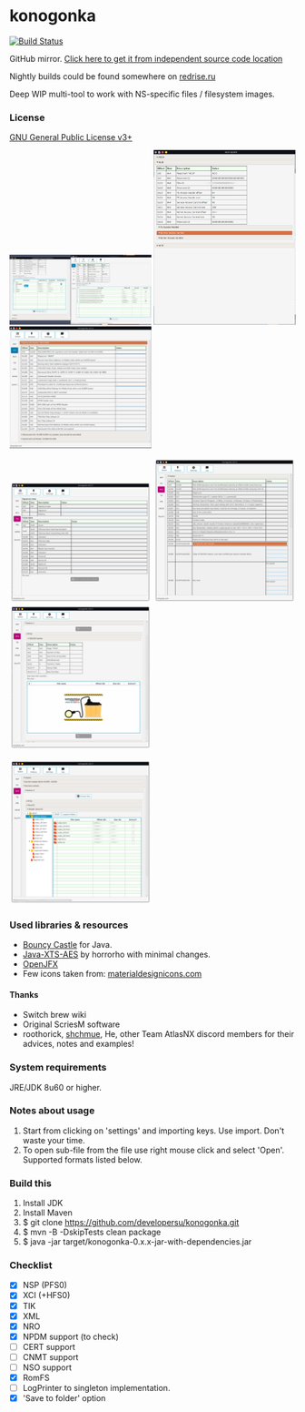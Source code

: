 # konogonka

[![Build Status](https://ci.redrise.ru/api/badges/desu/konogonka/status.svg)](https://ci.redrise.ru/desu/konogonka)

GitHub mirror. [Click here to get it from independent source code location](https://git.redrise.ru/desu/konogonka) 

Nightly builds could be found somewhere on [redrise.ru](https://redrise.ru)

Deep WIP multi-tool to work with NS-specific files / filesystem images.

### License

[GNU General Public License v3+](https://github.com/developersu/konogonka/blob/master/LICENSE)

<img src="screenshots/1.png" alt="drawing" width="250"/> <img src="screenshots/2.png" alt="drawing" width="250"/> <img src="screenshots/3.png" alt="drawing" width="250"/>

<img src="screenshots/4.png" alt="drawing" width="250"/> <img src="screenshots/5.png" alt="drawing" width="250"/> <img src="screenshots/6.png" alt="drawing" width="250"/>

<img src="screenshots/7.png" alt="drawing" width="250"/>

### Used libraries & resources
* [Bouncy Castle](https://www.bouncycastle.org/) for Java.
* [Java-XTS-AES](https://github.com/horrorho/Java-XTS-AES) by horrorho with minimal changes.
* [OpenJFX](https://wiki.openjdk.java.net/display/OpenJFX/Main)
* Few icons taken from: [materialdesignicons.com](http://materialdesignicons.com/)

#### Thanks 
* Switch brew wiki
* Original ScriesM software
* roothorick, [shchmue](https://github.com/shchmue/), He, other Team AtlasNX discord members for their advices, notes and examples!

### System requirements

JRE/JDK 8u60 or higher.

### Notes about usage

1. Start from clicking on 'settings' and importing keys. Use import. Don't waste your time.
2. To open sub-file from the file use right mouse click and select 'Open'. Supported formats listed below.

### Build this

1. Install JDK
2. Install Maven
3. $ git clone https://github.com/developersu/konogonka.git
4. $ mvn -B -DskipTests clean package
5. $ java -jar target/konogonka-0.x.x-jar-with-dependencies.jar

### Checklist

* [x] NSP (PFS0)
* [x] XCI (+HFS0)
* [x] TIK
* [x] XML 
* [x] NRO
* [x] NPDM support (to check)
* [ ] CERT support
* [ ] CNMT support
* [ ] NSO support
* [x] RomFS
* [ ] LogPrinter to singleton implementation. 
* [x] 'Save to folder' option